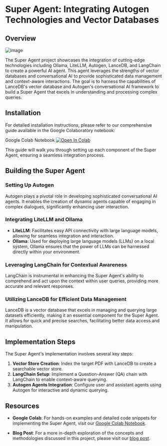 # Super Agent: Integrating Autogen Technologies and Vector Databases

## Overview
![image](https://github.com/akashAD98/vectordb-recipes/assets/62583018/dafa79aa-2eb8-4fc9-8e01-048a08ab0319)


The Super Agent project showcases the integration of cutting-edge technologies including Ollama, LiteLLM, Autogen, LanceDB, and LangChain to create a powerful AI agent. This agent leverages the strengths of vector databases and conversational AI to provide sophisticated data management and context-aware interactions. The goal is to harness the capabilities of LanceDB's vector database and Autogen's conversational AI framework to build a Super Agent that excels in understanding and processing complex queries.

## Installation

For detailed installation instructions, please refer to our comprehensive guide available in the Google Colaboratory notebook:

Google Colab Notebook  <a href="https://colab.research.google.com/github/lancedb/vectordb-recipes/blob/main/examples/SuperAgent_Autogen_with_lancedb/main.ipynb"><img src="https://colab.research.google.com/assets/colab-badge.svg" alt="Open In Colab"></a>


This guide will walk you through setting up each component of the Super Agent, ensuring a seamless integration process.

## Building the Super Agent

### Setting Up Autogen

Autogen plays a pivotal role in developing sophisticated conversational AI agents. It enables the creation of dynamic agents capable of engaging in complex dialogues, significantly enhancing user interaction.

### Integrating LiteLLM and Ollama

- **LiteLLM**: Facilitates easy API connectivity with large language models, allowing for seamless integration and interaction.
- **Ollama**: Used for deploying large language models (LLMs) on a local system, Ollama ensures that the power of LLMs can be harnessed directly within your environment.

### Leveraging LangChain for Contextual Awareness

LangChain is instrumental in enhancing the Super Agent's ability to comprehend and act upon the context within user queries, providing more accurate and relevant responses.

### Utilizing LanceDB for Efficient Data Management

LanceDB is a vector database that excels in managing and querying large datasets efficiently, making it an essential component for the Super Agent. It allows for quick and precise searches, facilitating better data access and manipulation.

## Implementation Steps

The Super Agent's implementation involves several key steps:

1. **Vector Store Creation**: Index the target PDF with LanceDB to create a searchable vector store.
2. **LangChain Setup**: Implement a Question-Answer (QA) chain with LangChain to enable context-aware querying.
3. **Autogen Agents Integration**: Configure user and assistant agents using Autogen for interactive and dynamic querying.

## Resources

- **Google Colab**: For hands-on examples and detailed code snippets for implementing the Super Agent, visit our [Google Colab Notebook](https://colab.research.google.com/drive/12LjrteGKfFOgJL8gB7KTZmJGvXda4KsJ?usp=sharing).

- **Blog Post**: For a more in-depth exploration of the concepts and methodologies discussed in this project, please visit our [blog post](https://lance-blog.ghost.io/p/61dc1f90-6ba1-48fd-af5d-15e3dc4673ee/).

